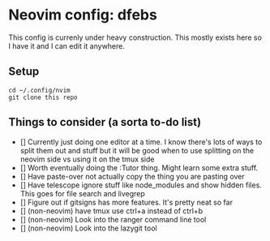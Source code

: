 # Neovim config: dfebs
This config is currenly under heavy construction. This mostly exists here so I have it and I can edit it anywhere.

## Setup
```
cd ~/.config/nvim
git clone this repo
```

## Things to consider (a sorta to-do list)

- [] Currently just doing one editor at a time. I know there's lots of ways to split them out and stuff but it will be good when to use splitting on the neovim side vs using it on the tmux side
- [] Worth eventually doing the :Tutor thing. Might learn some extra stuff.
- [] Have paste-over not actually copy the thing you are pasting over
- [] Have telescope ignore stuff like node_modules and show hidden files. This goes for file search and livegrep
- [] Figure out if gitsigns has more features. It's pretty neat so far
- [] (non-neovim) have tmux use ctrl+a instead of ctrl+b
- [] (non-neovim) Look into the ranger command line tool
- [] (non-neovim) Look into the lazygit tool

